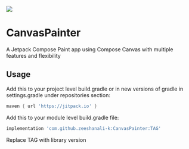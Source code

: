 [![](https://jitpack.io/v/zeeshanali-k/CanvasPainter.svg)](https://jitpack.io/#zeeshanali-k/CanvasPainter)

# CanvasPainter
A Jetpack Compose Paint app using Compose Canvas with multiple features and flexibility

## Usage
<p>Add this to your project level build.gradle or in new versions of gradle in settings.gradle under repositories section:</p>

 ```groovy
maven { url 'https://jitpack.io' }

```
<p>Add this to your module level build.gradle file:</p>

```groovy
implementation 'com.github.zeeshanali-k:CanvasPainter:TAG'
```
<p>Replace TAG with library version</p>
